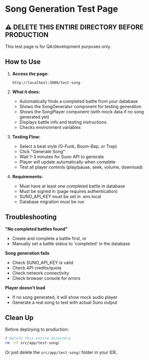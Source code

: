 # Song Generation Test Page

## ⚠️ DELETE THIS ENTIRE DIRECTORY BEFORE PRODUCTION

This test page is for QA/development purposes only.

## How to Use

1. **Access the page:**
   ```
   http://localhost:3000/test-song
   ```

2. **What it does:**
   - Automatically finds a completed battle from your database
   - Shows the SongGenerator component for testing generation
   - Shows the SongPlayer component (with mock data if no song generated yet)
   - Displays battle info and testing instructions
   - Checks environment variables

3. **Testing Flow:**
   - Select a beat style (G-Funk, Boom-Bap, or Trap)
   - Click "Generate Song"
   - Wait 1-3 minutes for Suno API to generate
   - Player will update automatically when complete
   - Test all player controls (play/pause, seek, volume, download)

4. **Requirements:**
   - Must have at least one completed battle in database
   - Must be signed in (page requires authentication)
   - SUNO_API_KEY must be set in .env.local
   - Database migration must be run

## Troubleshooting

**"No completed battles found"**
- Create and complete a battle first, or
- Manually set a battle status to 'completed' in the database

**Song generation fails**
- Check SUNO_API_KEY is valid
- Check API credits/quota
- Check network connectivity
- Check browser console for errors

**Player doesn't load**
- If no song generated, it will show mock audio player
- Generate a real song to test with actual Suno output

## Clean Up

Before deploying to production:

```bash
# Delete this entire directory
rm -rf src/app/test-song/
```

Or just delete the `src/app/test-song/` folder in your IDE.

